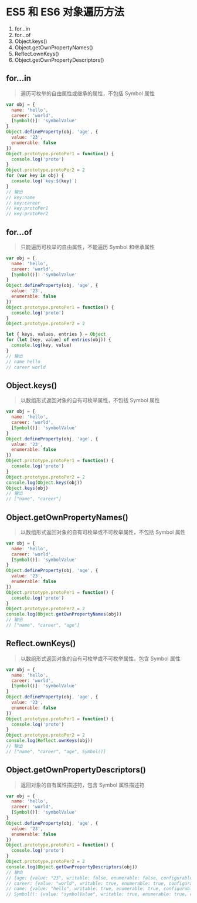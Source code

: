 # ES5 和 ES6 对象遍历方法

1. for...in
2. for...of
3. Object.keys()
4. Object.getOwnPropertyNames()
5. Reflect.ownKeys()
6. Object.getOwnPropertyDescriptors()

## for...in

> 遍历可枚举的自由属性或继承的属性，不包括 Symbol 属性

```js
var obj = {
  name: 'hello',
  career: 'world',
  [Symbol()]: 'symbolValue'
}
Object.defineProperty(obj, 'age', {
  value: '23',
  enumerable: false
})
Object.prototype.protoPer1 = function() {
  console.log('proto')
}
Object.prototype.protoPer2 = 2
for (var key in obj) {
  console.log(`key:${key}`)
}
// 输出
// key:name
// key:career
// key:protoPer1
// key:protoPer2
```

## for...of

> 只能遍历可枚举的自由属性，不能遍历 Symbol 和继承属性

```js
var obj = {
  name: 'hello',
  career: 'world',
  [Symbol()]: 'symbolValue'
}
Object.defineProperty(obj, 'age', {
  value: '23',
  enumerable: false
})
Object.prototype.protoPer1 = function() {
  console.log('proto')
}
Object.prototype.protoPer2 = 2

let { keys, values, entries } = Object
for (let [key, value] of entries(obj)) {
  console.log(key, value)
}
// 输出
// name hello
// career world
```

## Object.keys()

> 以数组形式返回对象的自有可枚举属性，不包括 Symbol 属性

```js
var obj = {
  name: 'hello',
  career: 'world',
  [Symbol()]: 'symbolValue'
}
Object.defineProperty(obj, 'age', {
  value: '23',
  enumerable: false
})
Object.prototype.protoPer1 = function() {
  console.log('proto')
}
Object.prototype.protoPer2 = 2
console.log(Object.keys(obj))
Object.keys(obj)
// 输出
// ["name", "career"]
```

## Object.getOwnPropertyNames()

> 以数组形式返回对象的自有可枚举或不可枚举属性，不包括 Symbol 属性

```js
var obj = {
  name: 'hello',
  career: 'world',
  [Symbol()]: 'symbolValue'
}
Object.defineProperty(obj, 'age', {
  value: '23',
  enumerable: false
})
Object.prototype.protoPer1 = function() {
  console.log('proto')
}
Object.prototype.protoPer2 = 2
console.log(Object.getOwnPropertyNames(obj))
// 输出
// ["name", "career", "age"]
```

## Reflect.ownKeys()

> 以数组形式返回对象的自有可枚举或不可枚举属性，包含 Symbol 属性

```js
var obj = {
  name: 'hello',
  career: 'world',
  [Symbol()]: 'symbolValue'
}
Object.defineProperty(obj, 'age', {
  value: '23',
  enumerable: false
})
Object.prototype.protoPer1 = function() {
  console.log('proto')
}
Object.prototype.protoPer2 = 2
console.log(Reflect.ownKeys(obj))
// 输出
// ["name", "career", "age", Symbol()]
```

## Object.getOwnPropertyDescriptors()

> 返回对象的自有属性描述符，包含 Symbol 属性描述符

```js
var obj = {
  name: 'hello',
  career: 'world',
  [Symbol()]: 'symbolValue'
}
Object.defineProperty(obj, 'age', {
  value: '23',
  enumerable: false
})
Object.prototype.protoPer1 = function() {
  console.log('proto')
}
Object.prototype.protoPer2 = 2
console.log(Object.getOwnPropertyDescriptors(obj))
// 输出
// {age: {value: "23", writable: false, enumerable: false, configurable: false},
// career: {value: "world", writable: true, enumerable: true, configurable: true},
// name: {value: "hello", writable: true, enumerable: true, configurable: true},
// Symbol(): {value: "symbolValue", writable: true, enumerable: true, configurable: true}}
```
